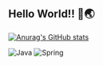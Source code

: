 <h2> Hello World!! 👋🌏</h2>

[![Anurag's GitHub stats](https://github-readme-stats.vercel.app/api?username=ppusda&show_icons=true&theme=dark)](https://github.com/anuraghazra/github-readme-stats)

<img alt="Java" src="https://img.shields.io/badge/Java-ED8B00?style=for-the-badge&logo=java&logoColor=white"/> <img alt="Spring" src="https://img.shields.io/badge/Spring-6DB33F?style=for-the-badge&logo=spring&logoColor=white"/> 
<!-- <img alt="Spring" src="https://img.shields.io/badge/Spring Boot & JPA -6DB33F?style=for-the-badge&logo=spring&logoColor=white"/> -->
